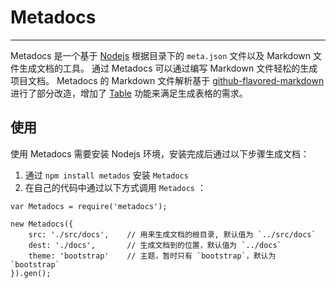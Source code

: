 Metadocs
========
--------

Metadocs 是一个基于 [Nodejs](http://nodejs.org/) 根据目录下的 `meta.json` 文件以及 Markdown 文件生成文档的工具。
通过 Metadocs 可以通过编写 Markdown 文件轻松的生成项目文档。
Metadocs 的 Markdown 文件解析基于 [github-flavored-markdown](https://github.com/github/github-flavored-markdown) 进行了部分改造，增加了 [Table](http://michelf.ca/projects/php-markdown/extra/#table) 功能来满足生成表格的需求。

使用
--------
使用 Metadocs 需要安装 Nodejs 环境，安装完成后通过以下步骤生成文档：
1. 通过 `npm install metados` 安装 `Metadocs`
2. 在自己的代码中通过以下方式调用 `Metadocs` ：

```
var Metadocs = require('metadocs');

new Metadocs({
    src: './src/docs',    // 用来生成文档的根目录, 默认值为 `../src/docs`
    dest: './docs',       // 生成文档到的位置，默认值为 `../docs`
    theme: 'bootstrap'    // 主题，暂时只有 `bootstrap`，默认为 `bootstrap`
}).gen();
```